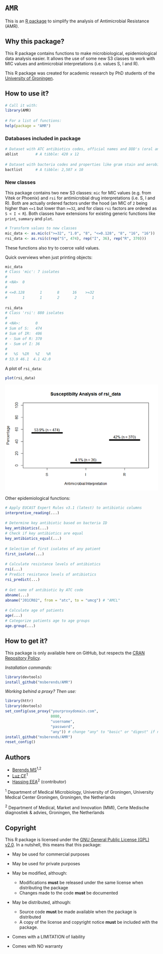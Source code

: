 # `AMR`
This is an [R package](https://www.r-project.org) to simplify the analysis of Antimicrobial Resistance (AMR).

## Why this package?
This R package contains functions to make microbiological, epidemiological data analysis easier. It allows the use of some new S3 classes to work with MIC values and antimicrobial interpretations (i.e. values S, I and R).

This R package was created for academic research by PhD students of the [University of Groningen](https://www.rug.nl/).

## How to use it?
```r
# Call it with:
library(AMR)

# For a list of functions:
help(package = "AMR")
```

### Databases included in package
```r
# Dataset with ATC antibiotics codes, official names and DDD's (oral and parenteral)
ablist        # A tibble: 420 x 12

# Dataset with bacteria codes and properties like gram stain and aerobic/anaerobic
bactlist      # A tibble: 2,507 x 10
```

### New classes
This package contains two new S3 classes: `mic` for MIC values (e.g. from Vitek or Phoenix) and `rsi` for antimicrobial drug interpretations (i.e. S, I and R). Both are actually ordered factors under the hood (an MIC of `2` being higher than `<=1` but lower than `>=32`, and for class `rsi` factors are ordered as `S < I < R`). 
Both classes have extensions for existing generic functions like `print`, `summary` and `plot`.

```r
# Transform values to new classes
mic_data <- as.mic(c(">=32", "1.0", "8", "<=0.128", "8", "16", "16"))
rsi_data <- as.rsi(c(rep("S", 474), rep("I", 36), rep("R", 370)))
```
These functions also try to coerce valid values.

Quick overviews when just printing objects:
```r
mic_data
# Class 'mic': 7 isolates
# 
# <NA>  0
# 
# <=0.128       1       8      16    >=32
#       1       1       2       2       1

rsi_data
# Class 'rsi': 880 isolates
# 
# <NA>:       0 
# Sum of S:   474 
# Sum of IR:  406 
# - Sum of R: 370 
# - Sum of I: 36 
# 
#   %S  %IR   %I   %R 
# 53.9 46.1  4.1 42.0 
```

A plot of `rsi_data`:
```r
plot(rsi_data)
```

![plot2_ex4](man/figures/rsi_example.png)

Other epidemiological functions:

```r
# Apply EUCAST Expert Rules v3.1 (latest) to antibiotic columns
interpretive_reading(...)

# Determine key antibiotic based on bacteria ID
key_antibiotics(...)
# Check if key antibiotics are equal
key_antibiotics_equal(...)

# Selection of first isolates of any patient
first_isolate(...)

# Calculate resistance levels of antibiotics
rsi(...)
# Predict resistance levels of antibiotics
rsi_predict(...)

# Get name of antibiotic by ATC code
abname(...)
abname("J01CR02", from = "atc", to = "umcg") # "AMCL"

# Calculate age of patients
age(...)
# Categorize patients age to age groups
age.group(...)
```

## How to get it?
This package is only available here on GitHub, but respects the [CRAN Repository Policy](https://cran.r-project.org/web/packages/policies.html).

*Installation commands:*
```r
library(devtools)
install_github("msberends/AMR")
```

*Working behind a proxy? Then use:*
```r
library(httr)
library(devtools)
set_config(use_proxy("yourproxydomain.com",
                     8080,
                     "username",
                     "password",
                     "any")) # change "any" to "basic" or "digest" if needed
install_github("msberends/AMR")
reset_config()
```

## Authors

  - [Berends MS](https://github.com/msberends)<sup>1,2</sup>
  - [Luz CF](https://github.com/ceefluz)<sup>1</sup>
  - [Hassing EEA](https://github.com/erwinhassing)<sup>2</sup> (contributor)
  
<sup>1</sup> Department of Medical Microbiology, University of Groningen, University Medical Center Groningen, Groningen, the Netherlands

<sup>2</sup> Department of Medical, Market and Innovation (MMI), Certe Medische diagnostiek & advies, Groningen, the Netherlands

## Copyright
This R package is licensed under the [GNU General Public License (GPL) v2.0](https://github.com/msberends/AMR/blob/master/LICENSE). In a nutshell, this means that this package:

- May be used for commercial purposes

- May be used for private purposes

- May be modified, although:

  - Modifications **must** be released under the same license when distributing the package
  - Changes made to the code **must** be documented

- May be distributed, although:

  - Source code **must** be made available when the package is distributed
  - A copy of the license and copyright notice **must** be included with the package.

- Comes with a LIMITATION of liability

- Comes with NO warranty
